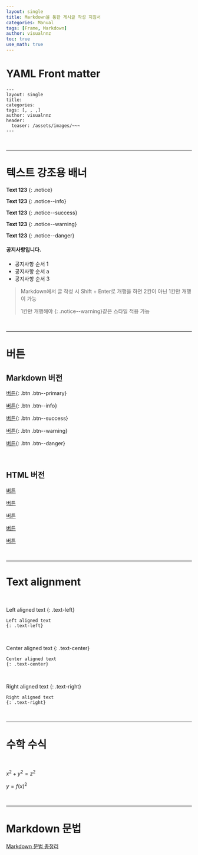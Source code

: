 ```yaml
---
layout: single
title: Markdown을 통한 게시글 작성 지침서
categories: Manual
tags: [Frame, Markdown]
author: visualnnz
toc: true
use_math: true
---
```






# YAML Front matter



```
---
layout: single
title: 
categories: 
tags: [, , ,]
author: visualnnz
header:
  teaser: /assets/images/~~~
---
```

<br>

---



# 텍스트 강조용 배너

**Text 123**
{: .notice}



**Text 123**
{: .notice--info}



**Text 123**
{: .notice--success}



**Text 123**
{: .notice--warning}



**Text 123**
{: .notice--danger}



<div class="notice--success">
    <h4>공지사항입니다.</h4>
    <ul>
        <li>공지사항 순서 1</li>
        <li>공지사항 순서 a</li>
        <li>공지사항 순서 3</li>
    </ul>
</div>

> Markdown에서 글 작성 시 Shift + Enter로 개행을 하면 2칸이 아닌 1칸만 개행이 가능
>
> 1칸만 개행해야 {: .notice--warning}같은 스타일 적용 가능

<br>

---



# 버튼

## Markdown 버전

[버튼](https://www.google.com){: .btn .btn--primary}

[버튼](https://www.google.com){: .btn .btn--info}

[버튼](https://www.google.com){: .btn .btn--success}

[버튼](https://www.google.com){: .btn .btn--warning}

[버튼](https://www.google.com){: .btn .btn--danger}

<br>

## HTML 버전

<a class="btn btn--primary" href="https://www.google.com" target="_blank">버튼</a>

<a class="btn btn--info" href="https://www.google.com" target="_blank"> 버튼 </a>

<a class="btn btn--success" href="https://www.google.com" target="_blank"> 버튼 </a>

<a class="btn btn--warning" href="https://www.google.com" target="_blank"> 버튼 </a>

<a class="btn btn--danger" href="https://www.google.com" target="_blank"> 버튼 </a>

<br>

***

# Text alignment

<br>

Left aligned text
{: .text-left}

```
Left aligned text
{: .text-left}
```

<br>

Center aligned text
{: .text-center}

```
Center aligned text
{: .text-center}
```

<br>

Right aligned text
{: .text-right}

```
Right aligned text
{: .text-right}
```

<br>

***



# 수학 수식

<br>

$x^2 + y^2 = z^2$

$y = f(x)^2$

<br>

***



# Markdown 문법

[Markdown 문법 총정리](https://www.heropy.dev/p/B74sNE)
